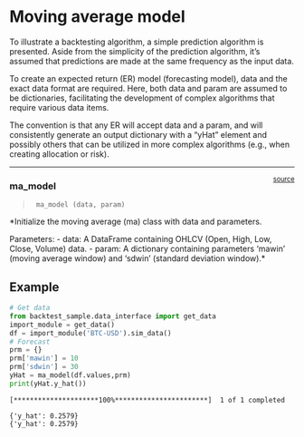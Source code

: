 # Moving average model

<!-- WARNING: THIS FILE WAS AUTOGENERATED! DO NOT EDIT! -->

To illustrate a backtesting algorithm, a simple prediction algorithm is
presented. Aside from the simplicity of the prediction algorithm, it’s
assumed that predictions are made at the same frequency as the input
data.

To create an expected return (ER) model (forecasting model), data and
the exact data format are required. Here, both data and param are
assumed to be dictionaries, facilitating the development of complex
algorithms that require various data items.

The convention is that any ER will accept data and a param, and will
consistently generate an output dictionary with a “yHat” element and
possibly others that can be utilized in more complex algorithms (e.g.,
when creating allocation or risk).

------------------------------------------------------------------------

<a
href="https://github.com/silvaac/backtest_sample/blob/main/backtest_sample/er/ma_model.py#L11"
target="_blank" style="float:right; font-size:smaller">source</a>

### ma_model

>      ma_model (data, param)

\*Initialize the moving average (ma) class with data and parameters.

Parameters: - data: A DataFrame containing OHLCV (Open, High, Low,
Close, Volume) data. - param: A dictionary containing parameters ‘mawin’
(moving average window) and ‘sdwin’ (standard deviation window).\*

## Example

``` python
# Get data
from backtest_sample.data_interface import get_data
import_module = get_data()
df = import_module('BTC-USD').sim_data()
# Forecast
prm = {}
prm['mawin'] = 10
prm['sdwin'] = 30
yHat = ma_model(df.values,prm)
print(yHat.y_hat())
```

    [*********************100%***********************]  1 of 1 completed

    {'y_hat': 0.2579}
    {'y_hat': 0.2579}
